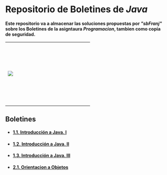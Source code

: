 # Repositorio de Boletines de _Java_       

**Este repositorio va a almacenar las soluciones propuestas por _"sbFranj"_ sobre los Boletines de la asigntaura _Programacion_, tambien como copia de seguridad.** 
<table>
 <tr>
  <td width="250" height="200">
   <img src="https://freepngimg.com/download/java/85390-java-language-text-programming-logo-programmer.png"></img>
  
  </td>
 </tr>
</table>

## Boletines

- #### [1.1. Introducción a Java. I](https://github.com/sbFranj/Java/tree/main/boletin_1/src/com) 
- #### [1.2. Introducción a Java. II](https://github.com/sbFranj/Java/tree/main/boletin_2/src/com) 
- #### [1.3. Introducción a Java. III](https://github.com/sbFranj/Java/tree/main/boletin_3/src/com)
- #### [2.1. Orientacion a Objetos](https://github.com/sbFranj/Java/tree/boletinclases1/BoletinClases_1/src)
